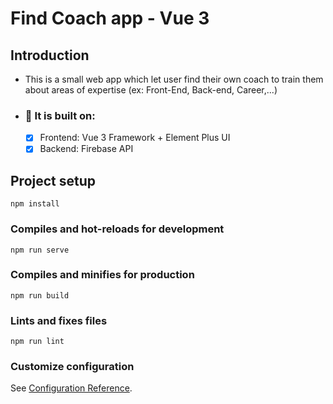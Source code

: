 # **Find Coach app - Vue 3**

## Introduction

- This is a small web app which let user find their own coach to train them about areas of expertise (ex: Front-End, Back-end, Career,...)

- ### :hammer: **It is built on**:
  - [x] Frontend: Vue 3 Framework + Element Plus UI
  - [x] Backend: Firebase API

## Project setup

```
npm install
```

### Compiles and hot-reloads for development

```
npm run serve
```

### Compiles and minifies for production

```
npm run build
```

### Lints and fixes files

```
npm run lint
```

### Customize configuration

See [Configuration Reference](https://cli.vuejs.org/config/).
